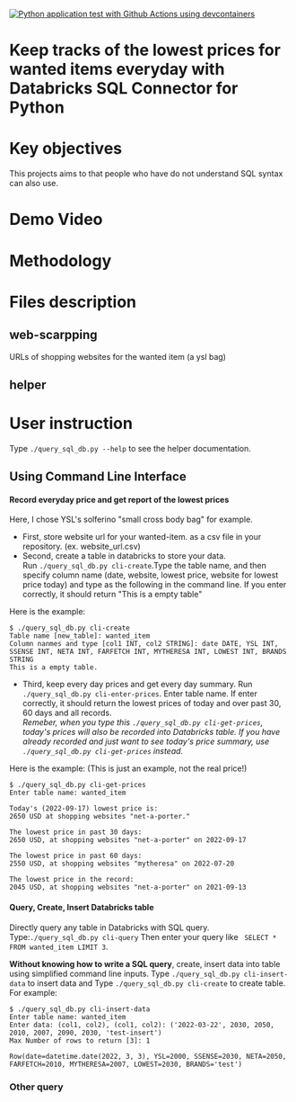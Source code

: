 [![Python application test with Github Actions using devcontainers](https://github.com/nogibjj/yayun_project01/actions/workflows/main.yml/badge.svg)](https://github.com/nogibjj/yayun_project01/actions/workflows/main.yml)

# Keep tracks of the lowest prices for wanted items everyday with Databricks SQL Connector for Python 

# Key objectives
This projects aims to 
that people who have do not understand SQL syntax can also use.


# Demo Video

# Methodology

# Files description

## web-scarpping
URLs of shopping websites for the wanted item (a ysl bag)

## helper




# User instruction
Type ```./query_sql_db.py --help``` to see the helper documentation.

## Using Command Line Interface

#### Record everyday price and get report of the lowest prices
Here, I chose YSL's solferino "small cross body bag" for example. 

* First, store website url for your wanted-item. as a csv file in your repository. (ex. website_url.csv)
* Second, create a table in databricks to store your data.   
Run ```./query_sql_db.py cli-create```.Type the table name, and then specify column name (date, website, lowest price, website for lowest price today) and type as the following in the command line. If you enter correctly, it should return "This is a empty table"

Here is the example:
```
$ ./query_sql_db.py cli-create
Table name [new_table]: wanted_item
Column nanmes and type [col1 INT, col2 STRING]: date DATE, YSL INT, SSENSE INT, NETA INT, FARFETCH INT, MYTHERESA INT, LOWEST INT, BRANDS STRING
This is a empty table.
```
* Third, keep every day prices and get every day summary. 
Run ```./query_sql_db.py cli-enter-prices```. Enter table name. If enter correctly, it should return the lowest prices of today and over past 30, 60 days and all records.   
*Remeber, when you type this ```./query_sql_db.py cli-get-prices```, today's prices will also be recorded into Databricks table. If you have already recorded and just want to see today's price summary, use ```./query_sql_db.py cli-get-prices``` instead.*

Here is the example: (This is just an example, not the real price!)
```
$ ./query_sql_db.py cli-get-prices
Enter table name: wanted_item

Today's (2022-09-17) lowest price is: 
2650 USD at shopping websites "net-a-porter."

The lowest price in past 30 days: 
2650 USD, at shopping websites "net-a-porter" on 2022-09-17

The lowest price in past 60 days: 
2550 USD, at shopping websites "mytheresa" on 2022-07-20

The lowest price in the record: 
2045 USD, at shopping websites "net-a-porter" on 2021-09-13

```

#### Query, Create, Insert Databricks table
Directly query any table in Databricks with SQL query.
Type:```./query_sql_db.py cli-query``` Then enter your query like ``` SELECT * FROM wanted_item LIMIT 3```.



**Without knowing how to write a SQL query**, create, insert data into table using simplified command line inputs.
Type ```./query_sql_db.py cli-insert-data``` to insert data and Type ```./query_sql_db.py cli-create``` to create table. For example:

```
$ ./query_sql_db.py cli-insert-data
Enter table name: wanted_item
Enter data: (col1, col2), (col1, col2): ('2022-03-22', 2030, 2050, 2010, 2007, 2090, 2030, 'test-insert')
Max Number of rows to return [3]: 1

Row(date=datetime.date(2022, 3, 3), YSL=2000, SSENSE=2030, NETA=2050, FARFETCH=2010, MYTHERESA=2007, LOWEST=2030, BRANDS='test')
```





### Other query








